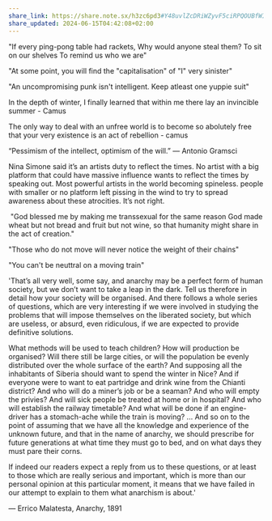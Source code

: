 ```yaml
---
share_link: https://share.note.sx/h3zc6pd3#Y48uvlZcDRiWZyvF5ciRPQOUBfWIHD8ccxPd3WxVpOk
share_updated: 2024-06-15T04:42:08+02:00
---
```

"If every ping-pong table had rackets,
Why would anyone steal them?
To sit on our shelves
To remind us who we are"

"At some point, you will find the "capitalisation" of "I" very sinister" 

"An uncompromising punk isn't intelligent. Keep atleast one yuppie suit"


In the depth of winter, I finally learned that within me there lay an invincible summer - Camus

The only way to deal with an unfree world is to become so abolutely free that your very existence is an act of rebellion - camus

“Pessimism of the intellect, optimism of the will.” — Antonio Gramsci



Nina Simone said it’s an artists duty to reflect the times. No artist with a big platform that could have massive influence wants to reflect the times by speaking out. Most powerful artists in the world becoming spineless. people with smaller or no platform left pissing in the wind to try to spread awareness about these atrocities. It’s not right.

 "God blessed me by making me transsexual for the same reason God made wheat but not bread and fruit but not wine, so that humanity might share in the act of creation."

"Those who do not move will never notice the weight of their chains"

"You can't be neuttral on a moving train"

'That’s all very well, some say, and anarchy may be a perfect form of human society, but we don’t want to take a leap in the dark. Tell us therefore in detail how your society will be organised. And there follows a whole series of questions, which are very interesting if we were involved in studying the problems that will impose themselves on the liberated society, but which are useless, or absurd, even ridiculous, if we are expected to provide definitive solutions.

What methods will be used to teach children? How will production be organised? Will there still be large cities, or will the population be evenly distributed over the whole surface of the earth? And supposing all the inhabitants of Siberia should want to spend the winter in Nice? And if everyone were to want to eat partridge and drink wine from the Chianti district? And who will do a miner’s job or be a seaman? And who will empty the privies? And will sick people be treated at home or in hospital? And who will establish the railway timetable? And what will be done if an engine-driver has a stomach-ache while the train is moving? ... And so on to the point of assuming that we have all the knowledge and experience of the unknown future, and that in the name of anarchy, we should prescribe for future generations at what time they must go to bed, and on what days they must pare their corns.

If indeed our readers expect a reply from us to these questions, or at least to those which are really serious and important, which is more than our personal opinion at this particular moment, it means that we have failed in our attempt to explain to them what anarchism is about.'

— Errico Malatesta, Anarchy, 1891